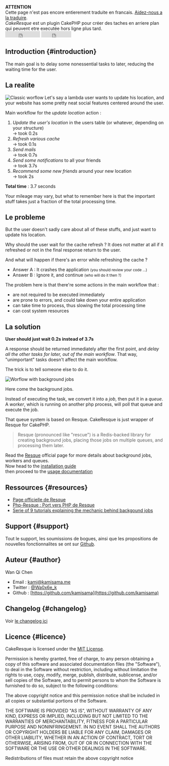 <div class="alert"><b>ATTENTION</b><br/> Cette page n'est pas encore entierement traduite en francais. <a href="https://github.com/kamisama/Cake-Resque/blob/master/CONTRIBUTING.md">Aidez-nous a la traduire</a>.</div>

<div class="hero-unit headline">
<dfn>CakeResque</dfn> est un plugin CakePHP pour créer des taches en arriere plan qui peuvent etre executée hors ligne plus tard.
</div>

<div class="pull-right">
<iframe src="http://ghbtns.com/github-btn.html?user=kamisama&amp;repo=cake-resque&amp;type=watch&amp;count=true"
allowtransparency="true" frameborder="0" scrolling="0" width="110" height="20"></iframe>


<iframe src="http://ghbtns.com/github-btn.html?user=kamisama&amp;repo=cake-resque&amp;type=fork&amp;count=true"
allowtransparency="true" frameborder="0" scrolling="0" width="95" height="20"></iframe>
</div>



## Introduction {#introduction}

The main goal is to delay some nonessential tasks to later, reducing the waiting time for the user.

## La realite

<img src="/img/workflow1.jpg" class="pull-right" alt="Classic worflow"/>
Let's say a lambda user wants to update his location, and your website has some pretty neat social features centered around the user. 

Main workflow for the *update location* action :

1. 	*Update the user's location* in the users table (or whatever, depending on your structure)  
	-> took 0.2s
2.	*Refresh various cache*  
	-> took 0.1s
3. 	*Send mails*  
	-> took 0.7s	
4.	*Send some notifications* to all your friends  
	-> took 3.7s
5. 	*Recommend some new friends* around your new location  
	-> took 2s
	
**Total time** : 3.7 seconds

Your mileage may vary, but what to remember here is that the important stuff takes just a fraction of the total processing time.

## Le probleme

But the user doesn't sadly care about all of these stuffs, and just want to update his location.

Why should the user wait for the cache refresh ? It does not matter at all if it refreshed or not in the final response return to the user.

And what will happen if there's an error while refreshing the cache ?  

* Answer A : It crashes the application <small>(you should review your code …)</small>  
* Answer B : Ignore it, and continue <small>(who will do it then ?)</small>

The problem here is that there're some actions in the main workflow that :

* are not required to be executed immediately 
* are prone to errors, and could take down your entire application
* can take time to process, thus slowing the total processing time
* can cost system resources

## La solution

**User should just wait 0.2s instead of 3.7s**

A response should be returned immediately after the first point, and *delay all the other tasks for later, out of the main workflow*. That way, "unimportant" tasks doesn't affect the main workflow.

The trick is to tell someone else to do it.

<img src="/img/workflow2.jpg" alt="Worflow with background jobs" />

Here come the background jobs. 

Instead of executing the task, we convert it into a *job*, then put it in a *queue*. A *worker*, which is running on another php process, will poll that queue and execute the job.

That queue system is based on Resque. CakeResque is just wrapper of Resque for CakePHP.

> Resque (pronounced like "rescue") is a Redis-backed library for creating background jobs,
> placing those jobs on multiple queues, and processing them later.

<div class="alert alert-info"><i class="icon-book"></i> Read the <a href="https://github.com/defunkt/resque">Resque</a> official page for more details about background jobs, workers and queues.</div>




<div class="hero-unit">
Now head to the <a href="/install" class="btn btn-info">installation guide</a><br/> then proceed to the <a href="/usage" class="btn btn-success">usage documentation</a>
</div>


## Ressources {#resources}

* 	[Page officielle de Resque](https://github.com/defunkt/resque)
* 	[Php-Resque : Port vers PHP de Resque](https://github.com/chrisboulton/php-resque)
* 	[Serie of 9 tutorials explaining the mechanic behind backgound jobs](http://www.kamisama.me/2012/10/09/background-jobs-with-php-and-resque-part-1-introduction/)


## Support {#support}

Tout le support, les soumissions de bogues, ainsi que les propositions de nouvelles fonctionnalites se ont sur <a href="https://github.com/kamisama/Cake-Resque/issues">Github</a>.


## Auteur {#author}

Wan Qi Chen

* Email : [kami@kamisama.me](mailto:kami@kamisama.me)
* Twitter : [@Wa0x6e_k](https://twitter.com/Wa0x6e_k)
* Github : [https://github.com/kamisama](https://github.com/kamisama)


## Changelog {#changelog}

Voir [le changelog ici](https://github.com/kamisama/Cake-Resque/blob/master/CHANGELOG.md)

## Licence {#licence}

CakeResque is licensed under the <a href="http://www.opensource.org/licenses/mit-license.php">MIT License</a>.<br />

Permission is hereby granted, free of charge, to any person obtaining a copy of this software and associated documentation files (the "Software"), to deal in the Software without restriction, including without limitation the rights to use, copy, modify, merge, publish, distribute, sublicense, and/or sell copies of the Software, and to permit persons to whom the Software is furnished to do so, subject to the following conditions:

The above copyright notice and this permission notice shall be included in all copies or substantial portions of the Software.

THE SOFTWARE IS PROVIDED "AS IS", WITHOUT WARRANTY OF ANY KIND, EXPRESS OR IMPLIED, INCLUDING BUT NOT LIMITED TO THE WARRANTIES OF MERCHANTABILITY, FITNESS FOR A PARTICULAR PURPOSE AND NONINFRINGEMENT. IN NO EVENT SHALL THE AUTHORS OR COPYRIGHT HOLDERS BE LIABLE FOR ANY CLAIM, DAMAGES OR OTHER LIABILITY, WHETHER IN AN ACTION OF CONTRACT, TORT OR OTHERWISE, ARISING FROM, OUT OF OR IN CONNECTION WITH THE SOFTWARE OR THE USE OR OTHER DEALINGS IN THE SOFTWARE.

Redistributions of files must retain the above copyright notice
